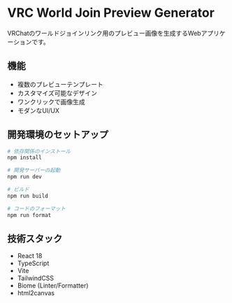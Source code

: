 # VRC World Join Preview Generator

VRChatのワールドジョインリンク用のプレビュー画像を生成するWebアプリケーションです。

## 機能

- 複数のプレビューテンプレート
- カスタマイズ可能なデザイン
- ワンクリックで画像生成
- モダンなUI/UX

## 開発環境のセットアップ

```bash
# 依存関係のインストール
npm install

# 開発サーバーの起動
npm run dev

# ビルド
npm run build

# コードのフォーマット
npm run format
```

## 技術スタック

- React 18
- TypeScript
- Vite
- TailwindCSS
- Biome (Linter/Formatter)
- html2canvas
